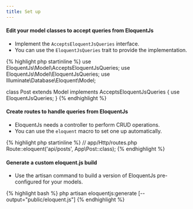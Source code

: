 ```yaml
---
title: Set up
---
```


#### Edit your model classes to accept queries from EloquentJs

* Implement the `AcceptsEloquentJsQueries` interface.
* You can use the `EloquentJsQueries` trait to provide the implementation.

<div class="ui segment php sample">
    <div class="ui right corner label"></div>
{% highlight php startinline %}
use EloquentJs\Model\AcceptsEloquentJsQueries;
use EloquentJs\Model\EloquentJsQueries;
use Illuminate\Database\Eloquent\Model;

class Post extends Model implements AcceptsEloquentJsQueries {
    use EloquentJsQueries;
}
{% endhighlight %}
</div>


#### Create routes to handle queries from EloquentJs

* EloquentJs needs a controller to perform CRUD operations.
* You can use the `eloquent` macro to set one up automatically.

<div class="ui segment php sample">
    <div class="ui right corner label"></div>
{% highlight php startinline %}
// app/Http/routes.php
Route::eloquent('api/posts', App\Post::class);
{% endhighlight %}
</div>


#### Generate a custom eloquent.js build

* Use the artisan command to build a version of EloquentJs pre-configured
for your models.

<div class="ui segment terminal sample">
    <div class="ui right corner label"></div>
{% highlight bash %}
php artisan eloquentjs:generate [--output="public/eloquent.js"]
{% endhighlight %}
</div>
